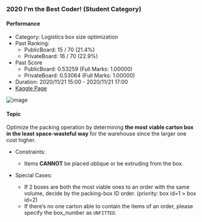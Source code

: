 ### 2020 I'm the Best Coder! (Student Category)

#### Performance

- Category: Logistics box size optimization
- Past Ranking: 
    - PublicBoard: 15 / 70 (21.4%)
    - PrivateBoard: 16 / 70 (22.9%)
- Past Score
    - PublicBoard: 0.53259 (Full Marks: 1.00000)
    - PrivateBoard: 0.53064 (Full Marks: 1.00000)
- Duration: 2020/11/21 15:00 - 2020/11/21 17:00
- [Kaggle Page](https://www.kaggle.com/c/iamthebestcoderstudent2020/leaderboard)

![image](https://i.imgur.com/2IOgil3.png)


#### Topic

Optimize the packing operation by determining **the most viable carton box in the least space-wasteful way** for the warehouse since the larger one cost higher.

- Constraints:
    - Items **CANNOT** be placed oblique or be extruding from the box.

- Special Cases:
    - If 2 boxes are both the most viable ones to an order with the same volume, decide by the packing-box ID order. (priority: box id=1 > box id=2)
    - If there’s no one carton able to contain the items of an order, please specify the box_number as `UNFITTED`.
